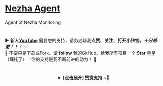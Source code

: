 # [Nezha Agent](https://github.com/ansoncloud8/am-nezha-agent/)

Agent of Nezha Monitoring

 #
▶️ **新人[YouTube](https://youtube.com/@AM_CLUB)** 需要您的支持，请务必帮我**点赞**、**关注**、**打开小铃铛**，***十分感谢！！！*** ✅
</br>🎁 不要只是下载或Fork。请 **follow** 我的GitHub、给我所有项目一个 **Star** 星星（拜托了）！你的支持是我不断前进的动力！ 💖
  
 # 
<center><details><summary><strong> [点击展开] 赞赏支持 ~🧧</strong></summary>
*我非常感谢您的赞赏和支持，它们将极大地激励我继续创新，持续产生有价值的工作。*
  
- **USDT-TRC20:** `TWTxUyay6QJN3K4fs4kvJTT8Zfa2mWTwDD`
  
</details></center>

